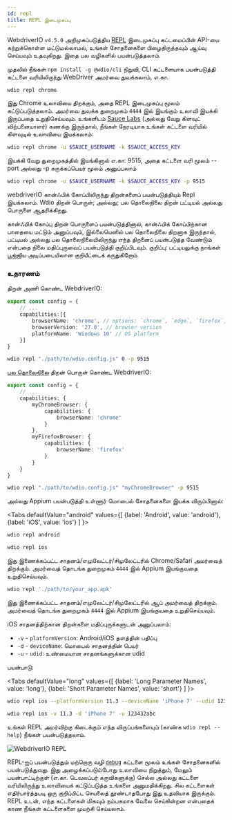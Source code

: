 ```yaml
---
id: repl
title: REPL இடைமுகப்பு
---
```


WebdriverIO `v4.5.0` அறிமுகப்படுத்திய [REPL](https://en.wikipedia.org/wiki/Read%E2%80%93eval%E2%80%93print_loop) இடைமுகப்பு கட்டமைப்பின் API-யை கற்றுக்கொள்ள மட்டுமல்லாமல், உங்கள் சோதனைகளை பிழைதிருத்தவும் ஆய்வு செய்யவும் உதவுகிறது. இதை பல வழிகளில் பயன்படுத்தலாம்.

முதலில் நீங்கள் `npm install -g @wdio/cli` நிறுவி, CLI கட்டளையாக பயன்படுத்தி கட்டளை வரியிலிருந்து WebDriver அமர்வை துவக்கலாம், எ.கா.

```sh
wdio repl chrome
```

இது Chrome உலாவியை திறக்கும், அதை REPL இடைமுகப்பு மூலம் கட்டுப்படுத்தலாம். அமர்வை துவக்க துறைமுகம் `4444` இல் இயங்கும் உலாவி இயக்கி இருப்பதை உறுதிசெய்யவும். உங்களிடம் [Sauce Labs](https://saucelabs.com) (அல்லது வேறு கிளவுட் விற்பனையாளர்) கணக்கு இருந்தால், நீங்கள் நேரடியாக உங்கள் கட்டளை வரியில் கிளவுடில் உலாவியை இயக்கலாம்:

```sh
wdio repl chrome -u $SAUCE_USERNAME -k $SAUCE_ACCESS_KEY
```

இயக்கி வேறு துறைமுகத்தில் இயங்கினால் எ.கா: 9515, அதை கட்டளை வரி மூலம் --port அல்லது -p சுருக்கப்பெயர் மூலம் அனுப்பலாம்

```sh
wdio repl chrome -u $SAUCE_USERNAME -k $SAUCE_ACCESS_KEY -p 9515
```

webdriverIO கான்ஃபிக் கோப்பிலிருந்து திறன்களைப் பயன்படுத்தியும் Repl இயக்கலாம். Wdio திறன் பொருள்; அல்லது; பல தொலைநிலை திறன் பட்டியல் அல்லது பொருளை ஆதரிக்கிறது.

கான்ஃபிக் கோப்பு திறன் பொருளைப் பயன்படுத்தினால், கான்ஃபிக் கோப்பிற்கான பாதையை மட்டும் அனுப்பவும், இல்லையெனில் பல தொலைநிலை திறனாக இருந்தால், பட்டியல் அல்லது பல தொலைநிலையிலிருந்து எந்த திறனைப் பயன்படுத்த வேண்டும் என்பதை நிலை மதிப்புருவைப் பயன்படுத்தி குறிப்பிடவும். குறிப்பு: பட்டியலுக்கு நாங்கள் பூஜ்ஜிய அடிப்படையிலான குறியீட்டைக் கருதுகிறோம்.

### உதாரணம்

திறன் அணி கொண்ட WebdriverIO:

```ts title="wdio.conf.ts example"
export const config = {
    // ...
    capabilities:[{
        browserName: 'chrome', // options: `chrome`, `edge`, `firefox`, `safari`, `chromium`
        browserVersion: '27.0', // browser version
        platformName: 'Windows 10' // OS platform
    }]
}
```

```sh
wdio repl "./path/to/wdio.config.js" 0 -p 9515
```

[பல தொலைநிலை](https://webdriver.io/docs/multiremote/) திறன் பொருள் கொண்ட WebdriverIO:

```ts title="wdio.conf.ts example"
export const config = {
    // ...
    capabilities: {
        myChromeBrowser: {
            capabilities: {
                browserName: 'chrome'
            }
        },
        myFirefoxBrowser: {
            capabilities: {
                browserName: 'firefox'
            }
        }
    }
}
```

```sh
wdio repl "./path/to/wdio.config.js" "myChromeBrowser" -p 9515
```

அல்லது Appium பயன்படுத்தி உள்ளூர் மொபைல் சோதனைகளை இயக்க விரும்பினால்:

<Tabs
  defaultValue="android"
  values={[
    {label: 'Android', value: 'android'},
    {label: 'iOS', value: 'ios'}
  ]
}>
<TabItem value="android">

```sh
wdio repl android
```

</TabItem>
<TabItem value="ios">

```sh
wdio repl ios
```

</TabItem>
</Tabs>

இது இணைக்கப்பட்ட சாதனம்/எமுலேட்டர்/சிமுலேட்டரில் Chrome/Safari அமர்வைத் திறக்கும். அமர்வைத் தொடங்க துறைமுகம் `4444` இல் Appium இயங்குவதை உறுதிசெய்யவும்.

```sh
wdio repl './path/to/your_app.apk'
```

இது இணைக்கப்பட்ட சாதனம்/எமுலேட்டர்/சிமுலேட்டரில் ஆப் அமர்வைத் திறக்கும். அமர்வைத் தொடங்க துறைமுகம் `4444` இல் Appium இயங்குவதை உறுதிசெய்யவும்.

iOS சாதனத்திற்கான திறன்களை மதிப்புருக்களுடன் அனுப்பலாம்:

* `-v`      - `platformVersion`: Android/iOS தளத்தின் பதிப்பு
* `-d`      - `deviceName`: மொபைல் சாதனத்தின் பெயர்
* `-u`      - `udid`: உண்மையான சாதனங்களுக்கான udid

பயன்பாடு:

<Tabs
  defaultValue="long"
  values={[
    {label: 'Long Parameter Names', value: 'long'},
    {label: 'Short Parameter Names', value: 'short'}
  ]
}>
<TabItem value="long">

```sh
wdio repl ios --platformVersion 11.3 --deviceName 'iPhone 7' --udid 123432abc
```

</TabItem>
<TabItem value="short">

```sh
wdio repl ios -v 11.3 -d 'iPhone 7' -u 123432abc
```

</TabItem>
</Tabs>

உங்கள் REPL அமர்விற்கு கிடைக்கும் எந்த விருப்பங்களையும் (காண்க `wdio repl --help`) நீங்கள் பயன்படுத்தலாம்.

![WebdriverIO REPL](https://webdriver.io/img/repl.gif)

REPL-ஐப் பயன்படுத்தும் மற்றொரு வழி [`debug`](/docs/api/browser/debug) கட்டளை மூலம் உங்கள் சோதனைகளில் பயன்படுத்துவது. இது அழைக்கப்படும்போது உலாவியை நிறுத்தும், மேலும் பயன்பாட்டிற்குள் (எ.கா. டெவலப்பர் கருவிகளுக்கு) செல்ல அல்லது கட்டளை வரியிலிருந்து உலாவியைக் கட்டுப்படுத்த உங்களை அனுமதிக்கிறது. சில கட்டளைகள் எதிர்பார்த்தபடி ஒரு குறிப்பிட்ட செயலைத் தூண்டாதபோது இது உதவியாக இருக்கும். REPL உடன், எந்த கட்டளைகள் மிகவும் நம்பகமாக வேலை செய்கின்றன என்பதைக் காண நீங்கள் கட்டளைகளை முயற்சி செய்யலாம்.